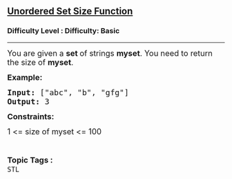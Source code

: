 <h2><a href="https://www.geeksforgeeks.org/problems/unordered-set-size-function--110845/1?page=1&difficulty=Basic,Easy&status=unsolved&sortBy=accuracy">Unordered Set Size Function</a></h2><h3>Difficulty Level : Difficulty: Basic</h3><hr><div class="problems_problem_content__Xm_eO"><p><span style="font-size: 18px;">You are given a <strong>set </strong>of strings <strong>myset</strong>. You need to return the size of <strong>myset</strong>.</span></p>
<p><span style="font-size: 18px;"><strong>Example:</strong></span></p>
<pre><span style="font-size: 18px;"><strong>Input: </strong>["abc", "b", "gfg"]<br><strong>Output: </strong>3<br></span></pre>
<p><strong><span style="font-size: 18px;">Constraints:<br></span></strong></p>
<p><span style="font-size: 18px;">1 &lt;= size of myset &lt;= 100</span></p></div><br><p><span style=font-size:18px><strong>Topic Tags : </strong><br><code>STL</code>&nbsp;